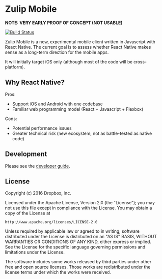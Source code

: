 # Zulip Mobile
**NOTE: VERY EARLY PROOF OF CONCEPT (NOT USABLE)**

[![Build Status](https://travis-ci.org/zulip/zulip-mobile.svg?branch=master)](https://travis-ci.org/zulip/zulip-mobile)


Zulip Mobile is a new, experimental mobile client written in Javascript with React Native. The current goal is to assess whether React Native makes sense as a long-term direction for the mobile apps.

It will initially target iOS only (although most of the code will be cross-platform).

## Why React Native?
Pros:
* Support iOS and Android with one codebase
* Familiar web programming model (React + Javascript + Flexbox)

Cons:
* Potential performance issues
* Greater technical risk (new ecosystem, not as battle-tested as native code)

## Development

Please see the [developer guide](https://github.com/zulip/zulip-mobile/tree/master/docs/developer-guide.md).

## License

Copyright (c) 2016 Dropbox, Inc.

Licensed under the Apache License, Version 2.0 (the "License");
you may not use this file except in compliance with the License.
You may obtain a copy of the License at

    http://www.apache.org/licenses/LICENSE-2.0

Unless required by applicable law or agreed to in writing, software
distributed under the License is distributed on an "AS IS" BASIS,
WITHOUT WARRANTIES OR CONDITIONS OF ANY KIND, either express or implied.
See the License for the specific language governing permissions and
limitations under the License.

The software includes some works released by third parties under other
free and open source licenses. Those works are redistributed under the
license terms under which the works were received.
